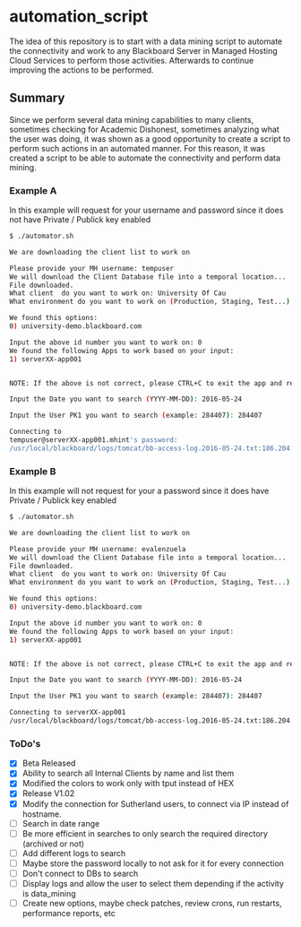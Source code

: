 # automation_script
The idea of this repository is to start with a data mining script to automate the connectivity and work to any Blackboard Server in Managed Hosting Cloud Services to perform those activities. Afterwards to continue improving the actions to be performed.

## Summary
Since we perform several data mining capabilities to many clients, sometimes checking for Academic Dishonest, sometimes analyzing what the user was doing, it was shown as a good opportunity to create a script to perform such actions in an automated manner. For this reason, it was created a script to be able to automate the connectivity and perform data mining.

### Example A
In this example will request for your username and password since it does not have Private / Publick key enabled
````bash
$ ./automator.sh 

We are downloading the client list to work on

Please provide your MH username: tempuser
We will download the Client Database file into a temporal location...
File downloaded.
What client  do you want to work on: University Of Cau
What environment do you want to work on (Production, Staging, Test...): Demo

We found this options: 
0) university-demo.blackboard.com

Input the above id number you want to work on: 0
We found the following Apps to work based on your input: 
1) serverXX-app001


NOTE: If the above is not correct, please CTRL+C to exit the app and restart it.

Input the Date you want to search (YYYY-MM-DD): 2016-05-24

Input the User PK1 you want to search (example: 284407): 284407

Connecting to 
tempuser@serverXX-app001.mhint's password: 
/usr/local/blackboard/logs/tomcat/bb-access-log.2016-05-24.txt:186.204.239.236 _166276_1 [24/May/2016:12:40:02 -0300] "GET /webapps/blackboard/execute/content/file?cmd=view&content_id=_3284407_1&course_id=_125698_1 HTTP/1.1" 302 - "Mozilla/5.0 (Linux; Android 5.1; ASUS_Z00VD Build/LMY47I) AppleWebKit/537.36
````

### Example B
In this example will not request for your a password since it does  have Private / Publick key enabled
````bash
$ ./automator.sh 

We are downloading the client list to work on

Please provide your MH username: evalenzuela
We will download the Client Database file into a temporal location...
File downloaded.
What client  do you want to work on: University Of Cau
What environment do you want to work on (Production, Staging, Test...): Demo

We found this options: 
0) university-demo.blackboard.com

Input the above id number you want to work on: 0
We found the following Apps to work based on your input: 
1) serverXX-app001


NOTE: If the above is not correct, please CTRL+C to exit the app and restart it.

Input the Date you want to search (YYYY-MM-DD): 2016-05-24

Input the User PK1 you want to search (example: 284407): 284407

Connecting to serverXX-app001
/usr/local/blackboard/logs/tomcat/bb-access-log.2016-05-24.txt:186.204.239.236 _166276_1 [24/May/2016:12:40:02 -0300] "GET /webapps/blackboard/execute/content/file?cmd=view&content_id=_3284407_1&course_id=_125698_1 HTTP/1.1" 302 - "Mozilla/5.0 (Linux; Android 5.1; ASUS_Z00VD Build/LMY47I) AppleWebKit/537.36
````

### ToDo's
- [x] Beta Released 
- [x] Ability to search all Internal Clients by name and list them
- [x] Modified the colors to work only with tput instead of HEX
- [x] Release V1.02
- [x] Modify the connection for Sutherland users, to connect via IP instead of hostname.
- [ ] Search in date range
- [ ] Be more efficient in searches to only search the required directory (archived or not)
- [ ] Add different logs to search
- [ ] Maybe store the password locally to not ask for it for every connection
- [ ] Don't connect to DBs to search
- [ ] Display logs and allow the user to select them depending if the activity is data_mining
- [ ] Create new options, maybe check patches, review crons, run restarts, performance reports, etc
